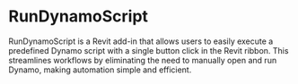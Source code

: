 # RunDynamoScript
RunDynamoScript is a Revit add-in that allows users to easily execute a predefined Dynamo script with a single button click in the Revit ribbon. This streamlines workflows by eliminating the need to manually open and run Dynamo, making automation simple and efficient. 
